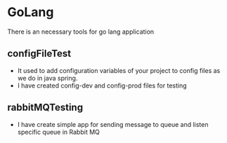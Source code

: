 # GoLang
There is an necessary tools for go lang application

## configFileTest
* It used to add configuration variables of your project to config files as we do in java spring.
* I have created config-dev and config-prod files for testing

## rabbitMQTesting
* I have create simple app for sending message to queue and listen specific queue in Rabbit MQ
